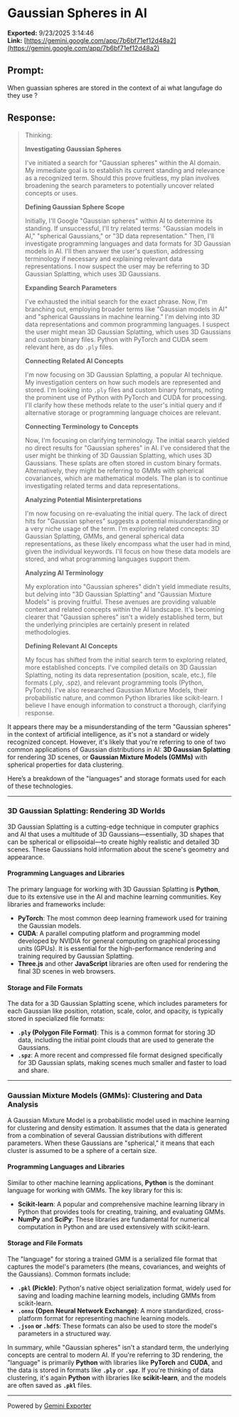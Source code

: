 # Gaussian Spheres in AI

**Exported:** 9/23/2025 3:14:46  
**Link:** [https://gemini.google.com/app/7b6bf71ef12d48a2](https://gemini.google.com/app/7b6bf71ef12d48a2)

## Prompt:
When guassian spheres are stored in the context of ai what langufage do they use ?

## Response:
> Thinking:
> 
> **Investigating Gaussian Spheres**
> 
> I've initiated a search for "Gaussian spheres" within the AI domain. My immediate goal is to establish its current standing and relevance as a recognized term. Should this prove fruitless, my plan involves broadening the search parameters to potentially uncover related concepts or uses.
> 
> **Defining Gaussian Sphere Scope**
> 
> Initially, I'll Google "Gaussian spheres" within AI to determine its standing. If unsuccessful, I'll try related terms: "Gaussian models in AI," "spherical Gaussians," or "3D data representation." Then, I'll investigate programming languages and data formats for 3D Gaussian models in AI. I'll then answer the user's question, addressing terminology if necessary and explaining relevant data representations. I now suspect the user may be referring to 3D Gaussian Splatting, which uses 3D Gaussians.
> 
> **Expanding Search Parameters**
> 
> I've exhausted the initial search for the exact phrase. Now, I'm branching out, employing broader terms like "Gaussian models in AI" and "spherical Gaussians in machine learning." I'm delving into 3D data representations and common programming languages. I suspect the user might mean 3D Gaussian Splatting, which uses 3D Gaussians and custom binary files. Python with PyTorch and CUDA seem relevant here, as do `.ply` files.
> 
> **Connecting Related AI Concepts**
> 
> I'm now focusing on 3D Gaussian Splatting, a popular AI technique. My investigation centers on how such models are represented and stored. I'm looking into `.ply` files and custom binary formats, noting the prominent use of Python with PyTorch and CUDA for processing. I'll clarify how these methods relate to the user's initial query and if alternative storage or programming language choices are relevant.
> 
> **Connecting Terminology to Concepts**
> 
> Now, I'm focusing on clarifying terminology. The initial search yielded no direct results for "Gaussian spheres" in AI. I've considered that the user might be thinking of 3D Gaussian Splatting, which uses 3D Gaussians. These splats are often stored in custom binary formats. Alternatively, they might be referring to GMMs with spherical covariances, which are mathematical models. The plan is to continue investigating related terms and data representations.
> 
> **Analyzing Potential Misinterpretations**
> 
> I'm now focusing on re-evaluating the initial query. The lack of direct hits for "Gaussian spheres" suggests a potential misunderstanding or a very niche usage of the term. I'm exploring related concepts: 3D Gaussian Splatting, GMMs, and general spherical data representations, as these likely encompass what the user had in mind, given the individual keywords. I'll focus on how these data models are stored, and what programming languages support them.
> 
> **Analyzing AI Terminology**
> 
> My exploration into "Gaussian spheres" didn't yield immediate results, but delving into "3D Gaussian Splatting" and "Gaussian Mixture Models" is proving fruitful. These avenues are providing valuable context and related concepts within the AI landscape. It's becoming clearer that "Gaussian spheres" isn't a widely established term, but the underlying principles are certainly present in related methodologies.
> 
> **Defining Relevant AI Concepts**
> 
> My focus has shifted from the initial search term to exploring related, more established concepts. I've compiled details on 3D Gaussian Splatting, noting its data representation (position, scale, etc.), file formats (.ply, .spz), and relevant programming tools (Python, PyTorch). I've also researched Gaussian Mixture Models, their probabilistic nature, and common Python libraries like scikit-learn. I believe I have enough information to construct a thorough, clarifying response.

It appears there may be a misunderstanding of the term "Gaussian spheres" in the context of artificial intelligence, as it's not a standard or widely recognized concept. However, it's likely that you're referring to one of two common applications of Gaussian distributions in AI: **3D Gaussian Splatting** for rendering 3D scenes, or **Gaussian Mixture Models (GMMs)** with spherical properties for data clustering.

Here’s a breakdown of the "languages" and storage formats used for each of these technologies.

* * *

### 3D Gaussian Splatting: Rendering 3D Worlds

3D Gaussian Splatting is a cutting-edge technique in computer graphics and AI that uses a multitude of 3D Gaussians—essentially, 3D shapes that can be spherical or ellipsoidal—to create highly realistic and detailed 3D scenes. These Gaussians hold information about the scene's geometry and appearance.

#### **Programming Languages and Libraries**

The primary language for working with 3D Gaussian Splatting is **Python**, due to its extensive use in the AI and machine learning communities. Key libraries and frameworks include:

*   **PyTorch**: The most common deep learning framework used for training the Gaussian models.
*   **CUDA**: A parallel computing platform and programming model developed by NVIDIA for general computing on graphical processing units (GPUs). It is essential for the high-performance rendering and training required by Gaussian Splatting.
*   **Three.js** and other **JavaScript** libraries are often used for rendering the final 3D scenes in web browsers.

#### **Storage and File Formats**

The data for a 3D Gaussian Splatting scene, which includes parameters for each Gaussian like position, rotation, scale, color, and opacity, is typically stored in specialized file formats:

*   **`.ply` (Polygon File Format)**: This is a common format for storing 3D data, including the initial point clouds that are used to generate the Gaussians.
*   **`.spz`**: A more recent and compressed file format designed specifically for 3D Gaussian splats, making scenes much smaller and faster to load and share.

* * *

### Gaussian Mixture Models (GMMs): Clustering and Data Analysis

A Gaussian Mixture Model is a probabilistic model used in machine learning for clustering and density estimation. It assumes that the data is generated from a combination of several Gaussian distributions with different parameters. When these Gaussians are "spherical," it means that each cluster is assumed to be a sphere of a certain size.

#### **Programming Languages and Libraries**

Similar to other machine learning applications, **Python** is the dominant language for working with GMMs. The key library for this is:

*   **Scikit-learn**: A popular and comprehensive machine learning library in Python that provides tools for creating, training, and evaluating GMMs.
*   **NumPy** and **SciPy**: These libraries are fundamental for numerical computation in Python and are used extensively with scikit-learn.

#### **Storage and File Formats**

The "language" for storing a trained GMM is a serialized file format that captures the model's parameters (the means, covariances, and weights of the Gaussians). Common formats include:

*   **`.pkl` (Pickle)**: Python's native object serialization format, widely used for saving and loading machine learning models, including GMMs from scikit-learn.
*   **`.onnx` (Open Neural Network Exchange)**: A more standardized, cross-platform format for representing machine learning models.
*   **`.json` or `.hdf5`**: These formats can also be used to store the model's parameters in a structured way.

In summary, while "Gaussian spheres" isn't a standard term, the underlying concepts are central to modern AI. If you're referring to 3D rendering, the "language" is primarily **Python** with libraries like **PyTorch** and **CUDA**, and the data is stored in formats like **`.ply`** or **`.spz`**. If you're thinking of data clustering, it's again **Python** with libraries like **scikit-learn**, and the models are often saved as **`.pkl`** files.



---
Powered by [Gemini Exporter](https://www.geminiexporter.com)